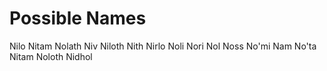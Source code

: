 # Possible Names

Nilo
Nitam
Nolath
Niv
Niloth
Nith
Nirlo
Noli
Nori
Nol
Noss
No'mi
Nam
No'ta
Nitam
Noloth
Nidhol
